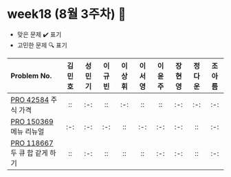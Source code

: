 # week18 (8월 3주차) :pencil:

- 맞은 문제 :heavy_check_mark: 표기
- 고민한 문제 :mag: 표기

| Problem No.                                                                                       | 김민호 | 성민기 | 이규빈 | 이상휘 | 이서영 | 이윤주 | 장현영 | 정다운 | 조아름 |
| :------------------------------------------------------------------------------------------------ | :----: | :----: | :----: | :----: | :----: | :----: | :----: | :----: | :----: |
| [PRO 42584](https://school.programmers.co.kr/learn/courses/30/lessons/42584) 주식 가격            |   ::   |  :-:   |   ::   |  :-:   |   ::   |   ::   |  :-:   |  :-:   |  :-:   |
| [PRO 150369](https://school.programmers.co.kr/learn/courses/30/lessons/72411) 메뉴 리뉴얼         |  :-:   |  :-:   |  :-:   |   ::   |  :-:   |  :-:   |  :-:   |   ::   |  :-:   |
| [PRO 118667](https://school.programmers.co.kr/learn/courses/30/lessons/118667) 두 큐 합 같게 하기 |   ::   |  :-:   |   ::   |   ::   |   ::   |  :-:   |  :-:   |   ::   |  :-:   |
